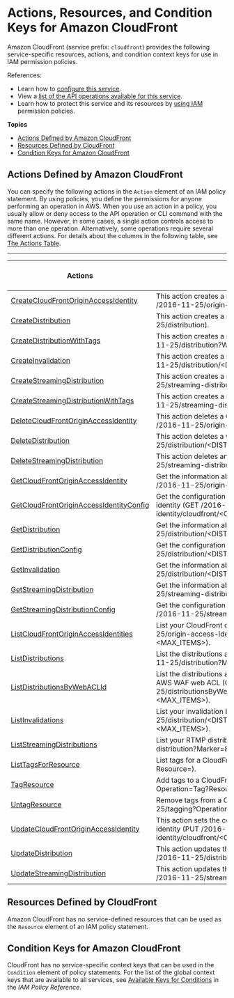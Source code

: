 # Actions, Resources, and Condition Keys for Amazon CloudFront<a name="list_amazoncloudfront"></a>

Amazon CloudFront \(service prefix: `cloudfront`\) provides the following service\-specific resources, actions, and condition context keys for use in IAM permission policies\.

References:
+ Learn how to [configure this service](http://docs.aws.amazon.com/AmazonCloudFront/latest/DeveloperGuide/)\.
+ View a [list of the API operations available for this service](http://docs.aws.amazon.com/AmazonCloudFront/latest/APIReference/)\.
+ Learn how to protect this service and its resources by [using IAM](http://docs.aws.amazon.com/AmazonCloudFront/latest/DeveloperGuide/auth-and-access-control.html) permission policies\.

**Topics**
+ [Actions Defined by Amazon CloudFront](#amazoncloudfront-actions-as-permissions)
+ [Resources Defined by CloudFront](#amazoncloudfront-resources-for-iam-policies)
+ [Condition Keys for Amazon CloudFront](#amazoncloudfront-policy-keys)

## Actions Defined by Amazon CloudFront<a name="amazoncloudfront-actions-as-permissions"></a>

You can specify the following actions in the `Action` element of an IAM policy statement\. By using policies, you define the permissions for anyone performing an operation in AWS\. When you use an action in a policy, you usually allow or deny access to the API operation or CLI command with the same name\. However, in some cases, a single action controls access to more than one operation\. Alternatively, some operations require several different actions\. For details about the columns in the following table, see [The Actions Table](reference_policies_actions-resources-contextkeys.md#actions_table)\.


****  

| Actions | Description | Access Level | Resource Types \(\*required\) | Condition Keys | Dependent Actions | 
| --- | --- | --- | --- | --- | --- | 
|   [ CreateCloudFrontOriginAccessIdentity ](http://docs.aws.amazon.com/AmazonCloudFront/latest/APIReference/API_CreateCloudFrontOriginAccessIdentity.html)  | This action creates a new CloudFront origin access identity \(POST /2016\-11\-25/origin\-access\-identity/cloudfront\)\. | Write |  |  |  | 
|   [ CreateDistribution ](http://docs.aws.amazon.com/AmazonCloudFront/latest/APIReference/API_CreateDistribution.html)  | This action creates a new web distribution \(POST /2016\-11\-25/distribution\)\. | Write |  |  |  | 
|   [ CreateDistributionWithTags ](http://docs.aws.amazon.com/AmazonCloudFront/latest/APIReference/API_CreateDistributionWithTags.html)  | This action creates a new web distribution with tags \(POST /2016\-11\-25/distribution?WithTags\)\. | Tagging |  |  |  | 
|   [ CreateInvalidation ](http://docs.aws.amazon.com/AmazonCloudFront/latest/APIReference/API_CreateInvalidation.html)  | This action creates a new invalidation batch request \(POST /2016\-11\-25/distribution/<DISTRIBUTION\_ID>/invalidation\)\. | Write |  |  |  | 
|   [ CreateStreamingDistribution ](http://docs.aws.amazon.com/AmazonCloudFront/latest/APIReference/API_CreateStreamingDistribution.html)  | This action creates a new RTMP distribution \(POST /2016\-11\-25/streaming\-distribution\)\. | Write |  |  |  | 
|   [ CreateStreamingDistributionWithTags ](http://docs.aws.amazon.com/AmazonCloudFront/latest/APIReference/API_CreateStreamingDistributionWithTags.html)  | This action creates a new RTMP distribution with tags \(POST /2016\-11\-25/streaming\-distribution?WithTags\)\. | Tagging |  |  |  | 
|   [ DeleteCloudFrontOriginAccessIdentity ](http://docs.aws.amazon.com/AmazonCloudFront/latest/APIReference/API_DeleteCloudFrontOriginAccessIdentity.html)  | This action deletes a CloudFront origin access identity \(DELETE /2016\-11\-25/origin\-access\-identity/cloudfront/<OAI\_ID>\)\. | Write |  |  |  | 
|   [ DeleteDistribution ](http://docs.aws.amazon.com/AmazonCloudFront/latest/APIReference/API_DeleteDistribution.html)  | This action deletes a web distribution \(DELETE /2016\-11\-25/distribution/<DISTRIBUTION\_ID>\)\. | Write |  |  |  | 
|   [ DeleteStreamingDistribution ](http://docs.aws.amazon.com/AmazonCloudFront/latest/APIReference/API_DeleteStreamingDistribution.html)  | This action deletes an RTMP distribution \(DELETE /2016\-11\-25/streaming\-distribution/<DISTRIBUTION\_ID>\)\. | Write |  |  |  | 
|   [ GetCloudFrontOriginAccessIdentity ](http://docs.aws.amazon.com/AmazonCloudFront/latest/APIReference/API_GetCloudFrontOriginAccessIdentity.html)  | Get the information about a CloudFront origin access identity \(GET /2016\-11\-25/origin\-access\-identity/cloudfront/<OAI\_ID>\)\. | Read |  |  |  | 
|   [ GetCloudFrontOriginAccessIdentityConfig ](http://docs.aws.amazon.com/AmazonCloudFront/latest/APIReference/API_GetCloudFrontOriginAccessIdentityConfig.html)  | Get the configuration information about a Cloudfront origin access identity \(GET /2016\-11\-25/origin\-access\-identity/cloudfront/<OAI\_ID>/config\)\. | Read |  |  |  | 
|   [ GetDistribution ](http://docs.aws.amazon.com/AmazonCloudFront/latest/APIReference/API_GetDistribution.html)  | Get the information about a web distribution \(GET /2016\-11\-25/distribution/<DISTRIBUTION\_ID>\)\. | Read |  |  |  | 
|   [ GetDistributionConfig ](http://docs.aws.amazon.com/AmazonCloudFront/latest/APIReference/API_GetDistributionConfig.html)  | Get the configuration information about a distribution \(GET /2016\-11\-25/distribution/<DISTRIBUTION\_ID>/config\)\. | Read |  |  |  | 
|   [ GetInvalidation ](http://docs.aws.amazon.com/AmazonCloudFront/latest/APIReference/API_GetInvalidation.html)  | Get the information about an invalidation \(GET /2016\-11\-25/distribution/<DISTRIBUTION\_ID>/invalidation/<INVALIDATION\_ID>\)\. | Read |  |  |  | 
|   [ GetStreamingDistribution ](http://docs.aws.amazon.com/AmazonCloudFront/latest/APIReference/API_GetStreamingDistribution.html)  | Get the information about an RTMP distribution \(GET /2016\-11\-25/streaming\-distribution/<DISTRIBUTION\_ID>\)\. | Read |  |  |  | 
|   [ GetStreamingDistributionConfig ](http://docs.aws.amazon.com/AmazonCloudFront/latest/APIReference/API_GetStreamingDistributionConfig.html)  | Get the configuration information about a streaming distribution \(GET /2016\-11\-25/streaming\-distribution/<DISTRIBUTION\_ID>/config\)\. | Read |  |  |  | 
|   [ ListCloudFrontOriginAccessIdentities ](http://docs.aws.amazon.com/AmazonCloudFront/latest/APIReference/API_ListCloudFrontOriginAccessIdentities.html)  | List your CloudFront origin access identities \(GET /2016\-11\-25/origin\-access\-identity/cloudfront?Marker=<MARKER>&MaxItems=<MAX\_ITEMS>\)\. | List |  |  |  | 
|   [ ListDistributions ](http://docs.aws.amazon.com/AmazonCloudFront/latest/APIReference/API_ListDistributions.html)  | List the distributions associated with your AWS account \(GET /2016\-11\-25/distribution?Marker=<MARKER>&MaxItems=<MAX\_ITEMS>\)\. | List |  |  |  | 
|   [ ListDistributionsByWebACLId ](http://docs.aws.amazon.com/AmazonCloudFront/latest/APIReference/API_ListDistributionsByWebACLId.html)  | List the distributions associated with your AWS account with given AWS WAF web ACL \(GET /2016\-11\-25/distributionsByWebACLId/<WEB\_ACL\_ID>?Marker=<MARKER>&MaxItems=<MAX\_ITEMS>\)\. | List |  |  |  | 
|   [ ListInvalidations ](http://docs.aws.amazon.com/AmazonCloudFront/latest/APIReference/API_ListInvalidations.html)  | List your invalidation batches \(GET /2016\-11\-25/distribution/<DISTRIBUTION\_ID>/invalidation?Marker=<MARKER>&MaxItems=<MAX\_ITEMS>\)\. | List |  |  |  | 
|   [ ListStreamingDistributions ](http://docs.aws.amazon.com/AmazonCloudFront/latest/APIReference/API_ListStreamingDistributions.html)  | List your RTMP distributions \(GET /2016\-11\-25/streaming\-distribution?Marker=<MARKER>&MaxItems=<MAX\_ITEMS>\)\. | List |  |  |  | 
|   [ ListTagsForResource ](http://docs.aws.amazon.com/AmazonCloudFront/latest/APIReference/API_ListTagsForResource.html)  | List tags for a CloudFront resource \(GET /2016\-11\-25/tagging?Resource=<RESOURCE>\)\. | Read |  |  |  | 
|   [ TagResource ](http://docs.aws.amazon.com/AmazonCloudFront/latest/APIReference/API_TagResource.html)  | Add tags to a CloudFront resource \(POST /2016\-11\-25/tagging?Operation=Tag?Resource=<RESOURCE>\)\. | Tagging |  |  |  | 
|   [ UntagResource ](http://docs.aws.amazon.com/AmazonCloudFront/latest/APIReference/API_UntagResource.html)  | Remove tags from a CloudFront resource \(POST /2016\-11\-25/tagging?Operation=Untag?Resource=<RESOURCE>\)\. | Tagging |  |  |  | 
|   [ UpdateCloudFrontOriginAccessIdentity ](http://docs.aws.amazon.com/AmazonCloudFront/latest/APIReference/API_UpdateCloudFrontOriginAccessIdentity.html)  | This action sets the configuration for a CloudFront origin access identity \(PUT /2016\-11\-25/origin\-access\-identity/cloudfront/<OAI\_ID>/config\)\. | Write |  |  |  | 
|   [ UpdateDistribution ](http://docs.aws.amazon.com/AmazonCloudFront/latest/APIReference/API_UpdateDistribution.html)  | This action updates the configuration for a web distribution \(PUT /2016\-11\-25/distribution/<DISTRIBUTION\_ID>/config\)\. | Write |  |  |  | 
|   [ UpdateStreamingDistribution ](http://docs.aws.amazon.com/AmazonCloudFront/latest/APIReference/API_UpdateStreamingDistribution.html)  | This action updates the configuration for an RTMP distribution \(PUT /2016\-11\-25/streaming\-distribution/<DISTRIBUTION\_ID>/config\)\. | Write |  |  |  | 

## Resources Defined by CloudFront<a name="amazoncloudfront-resources-for-iam-policies"></a>

Amazon CloudFront has no service\-defined resources that can be used as the `Resource` element of an IAM policy statement\.

## Condition Keys for Amazon CloudFront<a name="amazoncloudfront-policy-keys"></a>

CloudFront has no service\-specific context keys that can be used in the `Condition` element of policy statements\. For the list of the global context keys that are available to all services, see [Available Keys for Conditions](reference_policies_condition-keys.html#AvailableKeys) in the *IAM Policy Reference*\.